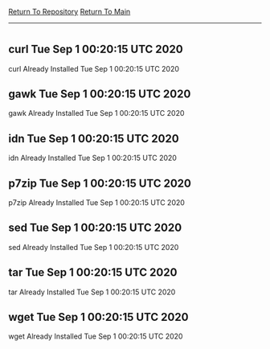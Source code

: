 [Return To Repository](https://github.com/deathbybandaid/piholeparser/)
[Return To Main](https://github.com/deathbybandaid/piholeparser/blob/master/RecentRunLogs/Mainlog.md)
____________________________________
# 
## curl Tue Sep  1 00:20:15 UTC 2020
curl Already Installed Tue Sep  1 00:20:15 UTC 2020
## gawk Tue Sep  1 00:20:15 UTC 2020
gawk Already Installed Tue Sep  1 00:20:15 UTC 2020
## idn Tue Sep  1 00:20:15 UTC 2020
idn Already Installed Tue Sep  1 00:20:15 UTC 2020
## p7zip Tue Sep  1 00:20:15 UTC 2020
p7zip Already Installed Tue Sep  1 00:20:15 UTC 2020
## sed Tue Sep  1 00:20:15 UTC 2020
sed Already Installed Tue Sep  1 00:20:15 UTC 2020
## tar Tue Sep  1 00:20:15 UTC 2020
tar Already Installed Tue Sep  1 00:20:15 UTC 2020
## wget Tue Sep  1 00:20:15 UTC 2020
wget Already Installed Tue Sep  1 00:20:15 UTC 2020
